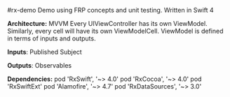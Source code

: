 #rx-demo
Demo using FRP concepts and unit testing. Written in Swift 4

**Architecture:** MVVM Every UIViewController has its own ViewModel. Similarly, every cell will have its own ViewModelCell. ViewModel is defined in terms of inputs and outputs.

**Inputs**: Published Subject

**Outputs**: Observables

**Dependencies:**
    pod 'RxSwift',    '~> 4.0'
    pod 'RxCocoa',    '~> 4.0'
    pod 'RxSwiftExt'
    pod 'Alamofire', '~> 4.7'
    pod 'RxDataSources', '~> 3.0'
